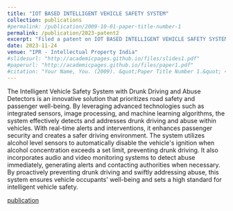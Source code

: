 ```yaml
---
title: "IOT BASED INTELLIGENT VEHICLE SAFETY SYSTEM"
collection: publications
#permalink: /publication/2009-10-01-paper-title-number-1
permalink: /publication/2023-patent2
excerpt: "Filed a patent on IOT BASED INTELLIGENT VEHICLE SAFETY SYSTEM - Published"
date: 2023-11-24
venue: "IPR - Intellectual Property India"
#slidesurl: "http://academicpages.github.io/files/slides1.pdf"
#paperurl: "http://academicpages.github.io/files/paper1.pdf"
#citation: "Your Name, You. (2009). &quot;Paper Title Number 1.&quot; <i>Journal 1</i>. 1(1)."
---
```


The Intelligent Vehicle Safety System with Drunk Driving and Abuse Detectors is an innovative solution that prioritizes road safety and passenger well-being. By leveraging advanced technologies such as integrated sensors, image processing, and machine learning algorithms, the system effectively detects and addresses drunk driving and abuse within vehicles. With real-time alerts and interventions, it enhances passenger security and creates a safer driving environment. The system utilizes alcohol level sensors to automatically disable the vehicle's ignition when alcohol concentration exceeds a set limit, preventing drunk driving. It also incorporates audio and video monitoring systems to detect abuse immediately, generating alerts and contacting authorities when necessary. By proactively preventing drunk driving and swiftly addressing abuse, this system ensures vehicle occupants' well-being and sets a high standard for intelligent vehicle safety.

[publication](https://drive.google.com/file/d/1DuJKs78aaYu6evxaiXmhJAtqe-hF2L5k/view)
